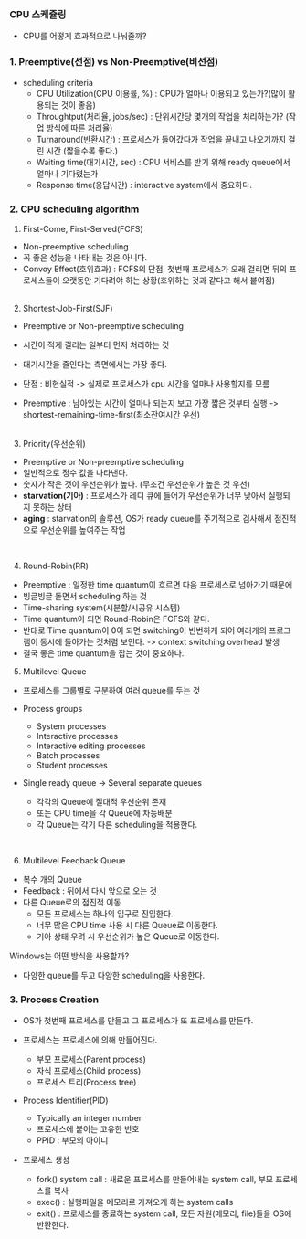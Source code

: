 ### CPU 스케쥴링

- CPU를 어떻게 효과적으로 나눠줄까?

### 1. Preemptive(선점) vs Non-Preemptive(비선점)

- scheduling criteria
  - CPU Utilization(CPU 이용률, %) : CPU가 얼마나 이용되고 있는가?(많이 활용되는 것이 좋음)
  - Throughtput(처리율, jobs/sec) : 단위시간당 몇개의 작업을 처리하는가? (작업 방식에 따른 처리율)
  - Turnaround(반환시간) : 프로세스가 들어갔다가 작업을 끝내고 나오기까지 걸린 시간 (짧을수록 좋다.)
  - Waiting time(대기시간, sec) : CPU 서비스를 받기 위해 ready queue에서 얼마나 기다렸는가
  - Response time(응답시간) : interactive system에서 중요하다.

### 2. CPU scheduling algorithm

1. First-Come, First-Served(FCFS)

- Non-preemptive scheduling
- 꼭 좋은 성능을 나타내는 것은 아니다.
- Convoy Effect(호위효과) : FCFS의 단점, 첫번째 프로세스가 오래 걸리면 뒤의 프로세스들이 오랫동안 기다려야 하는 상황(호위하는 것과 같다고 해서 붙여짐)  
  </br>

2. Shortest-Job-First(SJF)

- Preemptive or Non-preemptive scheduling
- 시간이 적게 걸리는 일부터 먼저 처리하는 것
- 대기시간을 줄인다는 측면에서는 가장 좋다.
- 단점 : 비현실적 -> 실제로 프로세스가 cpu 시간을 얼마나 사용할지를 모름

- Preemptive : 남아있는 시간이 얼마나 되는지 보고 가장 짧은 것부터 실행 -> shortest-remaining-time-first(최소잔여시간 우선)  
  </br>

3. Priority(우선순위)

- Preemptive or Non-preemptive scheduling
- 일반적으로 정수 값을 나타낸다.
- 숫자가 작은 것이 우선순위가 높다. (무조건 우선순위가 높은 것 우선)
- **starvation(기아)** : 프로세스가 레디 큐에 들어가 우선순위가 너무 낮아서 실행되지 못하는 상태
- **aging** : starvation의 솔루션, OS가 ready queue를 주기적으로 검사해서 점진적으로 우선순위를 높여주는 작업

</br>

4. Round-Robin(RR)

- Preemptive : 일정한 time quantum이 흐르면 다음 프로세스로 넘아가기 때문에
- 빙글빙글 돌면서 scheduling 하는 것
- Time-sharing system(시분할/시공유 시스템)
- Time quantum이 되면 Round-Robin은 FCFS와 같다.
- 반대로 Time quantum이 0이 되면 switching이 빈번하게 되어 여러개의 프로그램이 동시에 돌아가는 것처럼 보인다. -> context switching overhead 발생
- 결국 좋은 time quantum을 잡는 것이 중요하다.
  </br>

5. Multilevel Queue

- 프로세스를 그룹별로 구분하여 여러 queue를 두는 것
- Process groups

  - System processes
  - Interactive processes
  - Interactive editing processes
  - Batch processes
  - Student processes

- Single ready queue -> Several separate queues
  - 각각의 Queue에 절대적 우선순위 존재
  - 또는 CPU time을 각 Queue에 차등배분
  - 각 Queue는 각기 다른 scheduling을 적용한다.

</br>

6. Multilevel Feedback Queue

- 복수 개의 Queue
- Feedback : 뒤에서 다시 앞으로 오는 것
- 다른 Queue로의 점진적 이동
  - 모든 프로세스는 하나의 입구로 진입한다.
  - 너무 많은 CPU time 사용 시 다른 Queue로 이동한다.
  - 기아 상태 우려 시 우선순위가 높은 Queue로 이동한다.

Windows는 어떤 방식을 사용할까?

- 다양한 queue를 두고 다양한 scheduling을 사용한다.

### 3. Process Creation

- OS가 첫번째 프로세스를 만들고 그 프로세스가 또 프로세스를 만든다.
- 프로세스는 프로세스에 의해 만들어진다.

  - 부모 프로세스(Parent process)
  - 자식 프로세스(Child process)
  - 프로세스 트리(Process tree)

- Process Identifier(PID)

  - Typically an integer number
  - 프로세스에 붙이는 고유한 번호
  - PPID : 부모의 아이디

- 프로세스 생성
  - fork() system call : 새로운 프로세스를 만들어내는 system call, 부모 프로세스를 복사
  - exec() : 실행파일을 메모리로 가져오게 하는 system calls
  - exit() : 프로세스를 종료하는 system call, 모든 자원(메모리, file)들을 OS에 반환한다.
